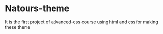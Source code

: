 # Natours-theme
It is the first project of advanced-css-course using html and css for making these theme 

